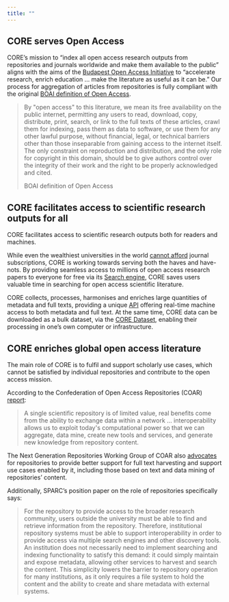 ```yaml
---
title: ""
---
```


## CORE serves Open Access

CORE’s mission to “index all open access research outputs from
repositories and journals worldwide and make them available to the public”
aligns with the aims of the [Budapest Open Access Initiative][oa-initiative]
to “accelerate research, enrich education … make the literature as useful as
it can be.” Our process for aggregation of articles from repositories is fully
compliant with the original [BOAI definition of Open Access][oa-definition].

> By "open access" to this literature, we mean its free availability on
> the public internet, permitting any users to read, download, copy,
> distribute, print, search, or link to the full texts of these articles,
> crawl them for indexing, pass them as data to software, or use them for
> any other lawful purpose, without financial, legal, or technical
> barriers other than those inseparable from gaining access to the
> internet itself. The only constraint on reproduction and distribution,
> and the only role for copyright in this domain, should be to give
> authors control over the integrity of their work and the right to be
> properly acknowledged and cited.
>
> <footer class="blockquote-footer">BOAI definition of Open Access</footer>

[open-doar]: http://v2.sherpa.ac.uk/opendoar/
[oa-initiative]: https://www.budapestopenaccessinitiative.org/boai-10-recommendations
[oa-definition]: https://www.budapestopenaccessinitiative.org/read

## CORE facilitates access to scientific research outputs for all

CORE facilitates access to scientific research outputs both for readers and
machines.

While even the wealthiest universities in the world [cannot
afford][harvard-cannot-afford] journal subscriptions, CORE is working towards
serving both the haves and have-nots. By providing seamless access to millions
of open access research papers to everyone for free via its [Search
engine](/), CORE saves users valuable time in searching for open
access scientific literature.

CORE collects, processes, harmonises and enriches large quantities of metadata
and full texts, providing a unique [API](~services/api) offering real-time
machine access to both metadata and full text. At the same time, CORE data can
be downloaded as a bulk dataset, via the [CORE Dataset](~services/dataset),
enabling their processing in one’s own computer or infrastructure.

[harvard-cannot-afford]: https://www.theguardian.com/science/2012/apr/24/harvard-university-journal-publishers-prices#:~:text=A%20memo%20from%20Harvard%20Library,library%20around%20%243.5m%20a%20year.

## CORE enriches global open access literature

The main role of CORE is to fulfil and support scholarly use
cases, which cannot be satisfied by individual repositories and contribute to
the open access mission.

According to the Confederation of Open Access Repositories (COAR)
[report][coar-report]:

> A single scientific repository is of limited value, real benefits come from
> the ability to exchange data within a network … interoperability allows us to
> exploit today's computational power so that we can aggregate, data mine,
> create new tools and services, and generate new knowledge from repository
> content.


The Next Generation Repositories Working Group of COAR also
[advocates][nextgen-repos] for repositories to provide better support for full
text harvesting and support use cases enabled by it, including those based on
text and data mining of repositories’ content.

Additionally, SPARC’s position paper on the role of repositories specifically
says:

> For the repository to provide access to the broader research community,
> users outside the university must be able to find and retrieve
> information from the repository. Therefore, institutional repository
> systems must be able to support interoperability in order to provide
> access via multiple search engines and other discovery tools. An
> institution does not necessarily need to implement searching and
> indexing functionality to satisfy this demand: it could simply maintain
> and expose metadata, allowing other services to harvest and search the
> content. This simplicity lowers the barrier to repository operation for
> many institutions, as it only requires a file system to hold the content
> and the ability to create and share metadata with external systems.

[coar-report]: https://www.coar-repositories.org/files/A-Case-for-Interoperability-Final-Version.pdf
[nextgen-repos]: https://www.coar-repositories.org/files/NGR-Final-Formatted-Report-cc.pdf
